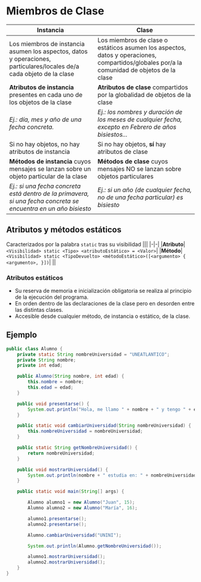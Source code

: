 # Miembros de Clase

| Instancia                                                                                                             | Clase                                                                                                                                      |
| --------------------------------------------------------------------------------------------------------------------- | ------------------------------------------------------------------------------------------------------------------------------------------ |
| Los miembros de instancia asumen los aspectos, datos y operaciones, particulares/locales de/a cada objeto de la clase | Los miembros de clase o estáticos asumen los aspectos, datos y operaciones, compartidos/globales por/a la comunidad de objetos de la clase |
| **Atributos de instancia** presentes en cada uno de los objetos de la clase                                           | **Atributos de clase** compartidos por la globalidad de objetos de la clase                                                                |
| _Ej.: día, mes y año de una fecha concreta._                                                                          | _Ej.: los nombres y duración de los meses de cualquier fecha, excepto en Febrero de años bisiestos..._                                     |
| Si no hay objetos, no hay atributos de instancia                                                                      | Si no hay objetos, **sí** hay atributos de clase                                                                                           |
| **Métodos de instancia** cuyos mensajes se lanzan sobre un objeto particular de la clase                              | **Métodos de clase** cuyos mensajes NO se lanzan sobre objetos particulares                                                                |
| _Ej.: si una fecha concreta está dentro de la primavera, si una fecha concreta se encuentra en un año bisiesto​_      | _Ej.: si un año (de cualquier fecha, no de una fecha particular) es bisiesto_                                                              |

## Atributos y métodos estáticos

Caracterizados por la palabra `static` tras su visibilidad
|||
|-|-|
|**Atributo**|`<Visibilidad> static <Tipo> <atributoEstático> = <Valor>`|
|**Método**|`<Visibilidad> static <TipoDevuelto> <métodoEstático>([<argumento> { <argumento>, }])`|
||

### Atributos estáticos

- Su reserva de memoria e inicialización obligatoria se realiza al principio de la ejecución del programa.
- En orden dentro de las declaraciones de la clase pero en desorden entre las distintas clases.
- Accesible desde cualquier método, de instancia o estático, de la clase.

## Ejemplo

```java
public class Alumno {
    private static String nombreUniversidad = "UNEATLANTICO";
    private String nombre;
    private int edad;

    public Alumno(String nombre, int edad) {
        this.nombre = nombre;
        this.edad = edad;
    }

    public void presentarse() {
        System.out.println("Hola, me llamo " + nombre + " y tengo " + edad + " años.");
    }

    public static void cambiarUniversidad(String nombreUniversidad) {
        this.nombreUniversidad = nombreUniversidad;
    }

    public static String getNombreUniversidad() {
        return nombreUniversidad;
    }

    public void mostrarUniversidad() {
        System.out.println(nombre + " estudia en: " + nombreUniversidad);
    }

    public static void main(String[] args) {

        Alumno alumno1 = new Alumno("Juan", 15);
        Alumno alumno2 = new Alumno("María", 16);

        alumno1.presentarse();
        alumno2.presentarse();

        Alumno.cambiarUniversidad("UNINI");

        System.out.println(Alumno.getNombreUniversidad());

        alumno1.mostrarUniversidad();
        alumno2.mostrarUniversidad();
    }
}

```
